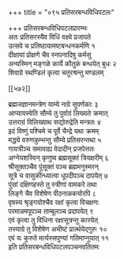 +++
title = "०९५ प्रतिसरबन्धविधिपटलः"

+++
प्रतिसरबन्धविधिपटलप्रारम्भः  
अतः प्रतिसरस्यैव विधिं वक्ष्ये प्रजापते  
उत्सवे च प्रतिष्ठायामष्टबन्धनकर्मणि १  
दीक्षायां प्रोक्षणे चैव स्नपनादिषु कर्मसु  
अन्यस्मिन् मङ्गळे कार्ये कौतुकं बन्धयेत् बुधः २  
शिवाग्रे स्थण्डिलं कृत्वा चतुरश्रन्तु मण्डलम्  

[[५७२]]  

ब्रह्मजज्ञानमन्त्रेण याम्ये नाग्रे सुपर्णकाः ३  
आप्यायस्वेति सौम्ये तु पूर्वाग्रं लिख्यते क्रमात्  
उत्तराग्रं विलिख्याथ सद्योरुद्रेति मन्त्रतः ४  
इदं विष्णुं पश्चिमे च पूर्वे चैन्द्रे यथा क्रमम्  
मद्ध्ये वरुणकुम्भन्तु सौम्ये प्रतिसरन्तथा ५  
गायत्रीञ्च समावाह्य वेदादीन् प्रजपेत्ततः  
अग्नेयशस्विन् कृणुष्व ब्रह्मसूक्तं त्रियक्षरीम् ६  
श्रीसूक्तञ्चैव पुंसूक्तं पञ्च ब्रह्ममनुस्मरन्  
सूत्रे च वासुकीन्ध्यात्वा धूपदीपञ्च दापयेत् ७  
पुंसां दक्षिणहस्ते तु स्त्रीणां वामकरे तथा  
लिङ्गे चैव विशेषेण पीठनाळकयोरपि ८  
वृषस्य श्रृङ्गयोश्चैव रक्षां कृत्वा विचक्षणः  
परमान्नमपूपञ्च ताम्बूलञ्च प्रदापयेत् ९  
एवं कृत्वा तु विधिना रक्षासूत्रन्तु कारयेत्  
तस्याग्रे तु विशेषेण अभीष्टं प्रार्त्थयेद्गुरुः १०  
एवं यः कुरुते मर्त्यस्सपुण्यां गतिमाप्नुयात् ११  
इति प्रतिसरबन्धविधिपटलपञ्चनवतितमः  
